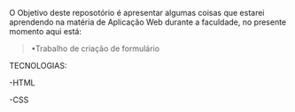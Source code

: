 O Objetivo deste reposotório é apresentar algumas coisas que estarei aprendendo na matéria de Aplicação Web durante a faculdade, no presente momento aqui está:
>•Trabalho de criação de formulário
   
   
 TECNOLOGIAS:
    
 -HTML
    
 -CSS